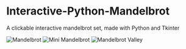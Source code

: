# Interactive-Python-Mandelbrot
A clickable interactive mandelbrot set, made with Python and Tkinter

![Mandelbrot](https://raw.githubusercontent.com/Rosshill98/Interactive-Python-Mandelbrot/master/pictures/image.png)
![Mini Mandelbrot](https://raw.githubusercontent.com/Rosshill98/Interactive-Python-Mandelbrot/master/pictures/image2.png)
![Mandelbrot Valley](https://raw.githubusercontent.com/Rosshill98/Interactive-Python-Mandelbrot/master/pictures/image3.png)

